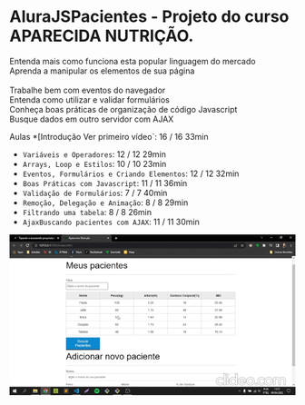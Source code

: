# AluraJSPacientes - Projeto do curso APARECIDA NUTRIÇÃO.  

Entenda mais como funciona esta popular linguagem do mercado<br>
Aprenda a manipular os elementos de sua página<br><br>
Trabalhe bem com eventos do navegador<br>
Entenda como utilizar e validar formulários<br>
Conheça boas práticas de organização de código Javascript<br>
Busque dados em outro servidor com AJAX


Aulas
*[Introdução Ver primeiro vídeo`: 16 / 16 33min
- `Variáveis e Operadores`: 12 / 12 29min
- `Arrays, Loop e Estilos`: 10 / 10 23min
- `Eventos, Formulários e Criando Elementos`: 12 / 12 32min
- `Boas Práticas com Javascript`: 11 / 11 36min
- `Validação de Formulários`: 7 / 7 40min
- `Remoção, Delegação e Animação`: 8 / 8 29min
- `Filtrando uma tabela`: 8 / 8 26min 
- `AjaxBuscando pacientes com AJAX`: 11 / 11 30min

<img src="https://github.com/ALBENEDITO/AluraJSPacientes/blob/master/img/aparecidaNutricao.gif" alt="Minha Figura">
